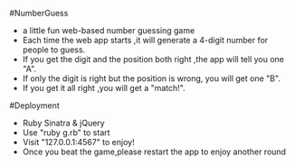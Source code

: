 #NumberGuess
* a little fun web-based number guessing game 
* Each time the web app starts ,it will generate a 4-digit number for people to guess.
* If you get the digit and the position both right ,the app will tell you one "A".
* If only the digit is right but the position is wrong,
you will get one "B".
* If you get it all right ,you will get a "match!".

#Deployment
* Ruby Sinatra & jQuery
* Use "ruby g.rb" to start
* Visit "127.0.0.1:4567" to enjoy!
* Once you beat the game,please restart the app to enjoy another round